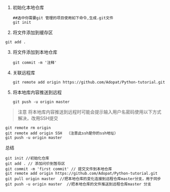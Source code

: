1. 初始化本地仓库

   ```
   ##选中你需要git 管理的项目使用如下命令,生成.git文件
   git init
   ```

   

2.  将文件添加到缓存区

   ```
   git add .
   ```

3. 将文件添加到本地仓库

   ```
   git commit -m '注释'
   ```

4. 关联远程库

   ```
   git remote add origin https://github.com/Adopat/Python-tutorial.git
   ```

5. 将本地库内容推送到远程

   ```
   git push -u origin master
   ```

> 注意 将本地库内容推送到远程时可能会提示输入用户名密码使用以下方式解决，改用SSH提交

```
git remote rm origin
git remote add origin SSH  （注意此ssh是你的ssh地址）
git push -u origin master
```

总结

```
git init //初始化仓库
git add . // 添加问价到暂存区
git commit -m 'first commit' // 提交文件到本地仓库
git remote add origin https://github.com/Adopat/Python-tutorial.git
git pull origin master  //把本地仓库的变化连接到远程仓库master分支，用于同步
git push -u origin master  //把本地仓库的文件推送到远程仓库master 分支
```

